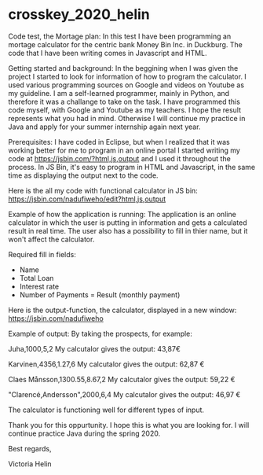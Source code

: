 # crosskey_2020_helin

Code test, the Mortage plan:
In this test I have been programming an mortage calculator for the centric bank Money Bin Inc. in Duckburg. The code that I have been writing comes in Javascript and HTML. 


Getting started and background: 
In the beggining when I was given the project I started to look for information of how to program the calculator. I used various programming sources on Google and videos on Youtube as my guideline. I am a self-learned programmer, mainly in Python, and therefore it was a challange to take on the task. I have programmed this code myself, with Google and Youtube as my teachers. I hope the result represents what you had in mind. Otherwise I will continue my practice in Java and apply for your summer internship again next year. 


Prerequisites:
I have coded in Eclipse, but when I realized that it was working better for me to program in an online portal I started writing my code at https://jsbin.com/?html,js,output and I used it throughout the process. In JS Bin, it's easy to program in HTML and Javascript, in the same time as displaying the output next to the code.
 


Here is the all my code with functional calculator in JS bin: 
https://jsbin.com/nadufiweho/edit?html,js,output



Example of how the application is running:
The application is an online calculator in which the user is putting in information and gets a calculated result in real time. The user also has a possibility to fill in thier name, but it won't affect the calculator. 


Required fill in fields: 
- Name
- Total Loan
- Interest rate
- Number of Payments
= Result (monthly payment)



Here is the output-function, the calculator, displayed in a new window:
https://jsbin.com/nadufiweho




Example of output: 
By taking the prospects, for example:

Juha,1000,5,2
My calcutalor gives the output:
43,87€

Karvinen,4356,1.27,6
My calcutalor gives the output:
62,87 €

Claes Månsson,1300.55,8.67,2
My calcutalor gives the output: 
59,22 €

"Clarencé,Andersson",2000,6,4
My calcutalor gives the output: 
46,97 €


The calculator is functioning well for different types of input.



Thank you for this oppurtunity. I hope this is what you are looking for. I will continue practice Java during the spring 2020.

Best regards,

Victoria Helin

